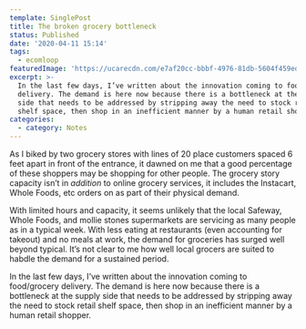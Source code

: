 ```yaml
---
template: SinglePost
title: The broken grocery bottleneck
status: Published
date: '2020-04-11 15:14'
tags:
  - ecomloop
featuredImage: 'https://ucarecdn.com/e7af20cc-bbbf-4976-81db-5604f459ed86/'
excerpt: >-
  In the last few days, I’ve written about the innovation coming to food/grocery
  delivery. The demand is here now because there is a bottleneck at the supply
  side that needs to be addressed by stripping away the need to stock retail
  shelf space, then shop in an inefficient manner by a human retail shopper.
categories:
  - category: Notes
---
```

As I biked by two grocery stores with lines of 20 place customers spaced 6 feet apart in front of the entrance, it dawned on me that a good percentage of these shoppers may be shopping for other people. The grocery story capacity isn’t in *addition* to online grocery services, it includes the Instacart, Whole Foods, etc orders on as part of their physical demand. 

With limited hours and capacity, it seems unlikely that the local Safeway, Whole Foods, and mollie stones supermarkets are servicing as many people as in a typical week. With less eating at restaurants (even accounting for takeout) and no meals at work, the demand for groceries has surged well beyond typical. It’s not clear to me how well local grocers are suited to habdle the demand for a sustained period. 

In the last few days, I’ve written about the innovation coming to food/grocery delivery. The demand is here now because there is a bottleneck at the supply side that needs to be addressed by stripping away the need to stock retail shelf space, then shop in an inefficient manner by a human retail shopper.